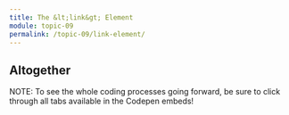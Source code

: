 ```yaml
---
title: The &lt;link&gt; Element
module: topic-09
permalink: /topic-09/link-element/
---
```


<div class="divider-heading"></div>

## Altogether

<span class="label label-info">NOTE:</span> To see the whole coding processes going forward, be sure to click through all tabs available in the Codepen embeds!

<div class="codepen-embed">
  <p data-height="600" data-theme-id="30567" data-slug-hash="VXGPMb" data-default-tab="html,result" data-user="Media-Ed-Online" data-embed-version="2" data-pen-title="Topic-07: Where to Style Pt. 3" class="codepen"></p>
</div>
